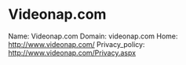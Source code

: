 
# Videonap.com

Name: Videonap.com
Domain: videonap.com
Home: http://www.videonap.com/
Privacy_policy: http://www.videonap.com/Privacy.aspx
